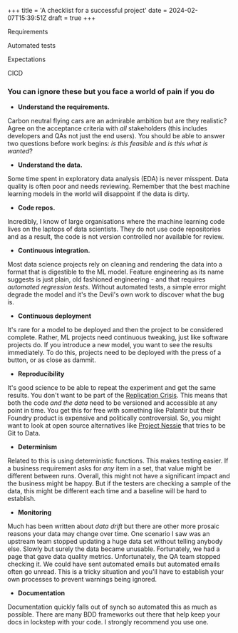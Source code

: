 +++
title = 'A checklist for a successful project'
date = 2024-02-07T15:39:51Z
draft = true
+++

Requirements

Automated tests

Expectations

CICD


### You can ignore these but you face a world of pain if you do

* **Understand the requirements.** 

Carbon neutral flying cars are an admirable ambition but are they realistic? 
Agree on the acceptance criteria with *all* stakeholders 
(this includes developers and QAs not just the end users). 
You should be able to answer two questions before work begins: *is this feasible* and *is this what is wanted*?

* **Understand the data.**

Some time spent in exploratory data analysis (EDA) is never misspent.
Data quality is often poor and needs reviewing.
Remember that the best machine learning models in the world will disappoint if the data is dirty.

* **Code repos.** 

Incredibly, I know of large organisations where the machine learning code lives on the laptops of data scientists.
They do not use code repositories and as a result, the code is not version controlled nor available for review.

* **Continuous integration.** 

Most data science projects rely on cleaning and rendering the data into a format that is digestible to the ML model. 
Feature engineering as its name suggests is just plain, old fashioned engineering - and that requires *automated regression tests*.
Without automated tests, a simple error might degrade the model and it's the Devil's own work to discover what the bug is.

* **Continuous deployment**

It's rare for a model to be deployed and then the project to be considered complete.
Rather, ML projects need continuous tweaking, just like software projects do.
If you introduce a new model, you want to see the results immediately.
To do this, projects need to be deployed with the press of a button, or as close as dammit.

* **Reproducibility**

It's good science to be able to repeat the experiment and get the same results. You don't want to be part of the [Replication Crisis](https://en.wikipedia.org/wiki/Replication_crisis).
This means that both the code *and the data* need to be versioned and accessible at any point in time.
You get this for free with something like Palantir but their Foundry product is expensive and politically controversial.
So, you might want to look at open source alternatives like [Project Nessie](https://projectnessie.org/) that tries to be Git to Data.

* **Determinism**

Related to this is using deterministic functions. 
This makes testing easier.
If a business requirement asks for *any* item in a set, that value might be different between runs.
Overall, this might not have a significant impact and the business might be happy.
But if the testers are checking a sample of the data, this might be different each time and a baseline will be hard to establish.

* **Monitoring**

Much has been written about *data drift* but there are other more prosaic reasons your data may change over time. 
One scenario I saw was an upstream team stopped updating a huge data set without telling anybody else.
Slowly but surely the data became unusable.
Fortunately, we had a page that gave data quality metrics.
Unfortunately, the QA team stopped checking it. 
We could have sent automated emails but automated emails often go unread. 
This is a tricky situation and you'll have to establish your own processes to prevent warnings being ignored. 

* **Documentation**

Documentation quickly falls out of synch so automated this as much as possible. There are many BDD frameworks out there that help keep your docs in lockstep with your code. I strongly recommend you use one.

